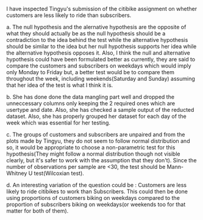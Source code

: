 I have inspected Tingyu's submission of the citibike assignment on whether customers are less likely to ride than subscribers.

a. The null hypothesis and the alernative hypothesis are the opposite of what they should actually be as the null hypothesis  should be a contradiction to the idea behind the test while the alternative hypothesis should be similar to the idea but her null hypothesis supports her idea while the alternative hypothesis opposes it. Also, I think the null and alternative hypothesis could have been formulated better as currently, they are said to compare the customers and subscribers on weekdays which would imply only Monday to Friday but, a better test would be to compare them throughout the week, including weekends(Saturday and Sunday) assuming that her idea of the test is what I think it is. 

b. She has done done the data mangling part well and dropped the unneccessary columns only keeping the 2 required ones which are usertype and date. Also, she has checked a sample output of the reducted dataset. Also, she has properly grouped her dataset for each day of the week which was essential for her testing.

c. The groups of customers and subscribers are unpaired and from the plots made by Tingyu, they do not seem to follow normal distribution and so, it would be appropriate to choose a non-parametric test for this hypothesis(They might follow a normal distribution though not visible clearly, but it's safer to work with the assumption that they don't). Since the number of observations per sample are <30, the test should be Mann-Whitney U test(Wilcoxian test).

d. An interesting variation of the question could be : Customers are less likely to ride citibikes to work than Subscribers. This could then be done using proportions of customers biking on weekdays compared to the proportion of subscribers biking on weekdays(or weekends too for that matter for both of them).
